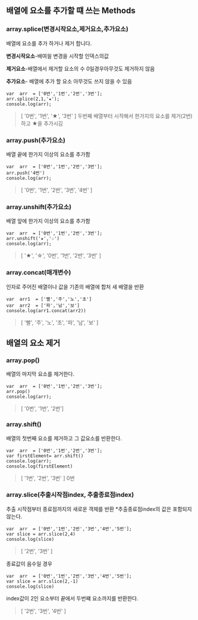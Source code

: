 
## 배열에 요소를 추가할 떄 쓰는 Methods

### array.splice(변경시작요소,제거요소,추가요소)

배열에 요소를 추가 하거나 제거 합니다.

**변경시작요소**-배여읠 변경을 시작할 인덱스의값

**제거요소**-배열에서 제거할 요소의 수 0일경우아무것도 제거하지 않음

**추가요소**- 배열에 추가 할 요소 아무것도 쓰지 않을 수 있음

    var  arr  = ['0번','1번','2번','3번'];
    arr.splice(2,1,'★');
    console.log(arr);

> [ '0번', '1번', '★', '3번' ]
> 두번째 배열부터 시작해서 한가지의 요소를 제거(2번)하고 ★을 추가시김



### array.push(추가요소)
배열 끝에 한가지 이상의 요소를 추가함

    var  arr  = ['0번','1번','2번','3번'];
    arr.push('4번')
    console.log(arr);

> [ '0번', '1번', '2번', '3번', '4번' ]


### array.unshift(추가요소)
배열 앞에 한가지 이상의 요소를 추가함

    var  arr  = ['0번','1번','2번','3번'];
    arr.unshift('★','☆')
    console.log(arr);

>[ '★', '☆', '0번', '1번', '2번', '3번' ]


### array.concat(매개변수)
인자로 주어진 배열이나 값을 기존의 배열에 합처 새 배열을 반환

    var  arr1  = ['빨','주','노','초']
    var  arr2  = ['파','남','보']
    console.log(arr1.concat(arr2))

>[ '빨', '주', '노', '초', '파', '남', '보' ]

## 배열의 요소 제거

### array.pop()
배열의 마지막 요소를 제거한다.

    var  arr  = ['0번','1번','2번','3번'];
    arr.pop()
    console.log(arr);

> [ '0번', '1번', '2번']

### array.shift()
배열의 첫번째 요소를 제거하고 그 값요소를 반환한다.

    var  arr  = ['0번','1번','2번','3번'];
    var firstElement= arr.shift()
    console.log(arr);
    console.log(firstElement)

>[ '1번', '2번', '3번' ]
>0번

### array.slice(추출시작점index, 추출종료점index)
추출 시작점부터 종료점까지의 새로운 객체를 반환
*추출종료점index의 값은 포함되지 않는다.

    var  arr  = ['0번','1번','2번','3번','4번','5번'];
    var slice = arr.slice(2,4)
    console.log(slice)
    
    
>[ '2번', '3번' ]

종료값이 음수일 경우 

	var  arr  = ['0번','1번','2번','3번','4번','5번'];
    var slice = arr.slice(2,-1)
    console.log(slice)
    
  index값이 2인 요소부터 끝에서 두번쨰 요소까지를 반환한다.
>[ '2번', '3번', '4번' ]

